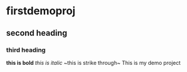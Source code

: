 # firstdemoproj
## second heading
### third heading
**this is bold**
*this is italic*
~this is strike through~
This is my demo project
